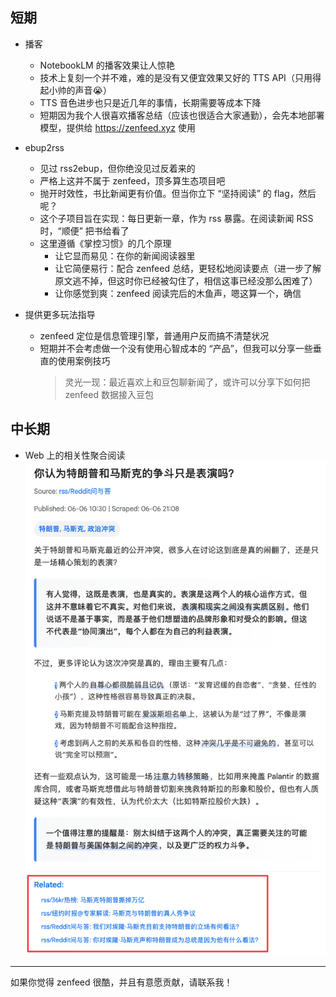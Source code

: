## 短期
* 播客
  * NotebookLM 的播客效果让人惊艳
  * 技术上复刻一个并不难，难的是没有又便宜效果又好的 TTS API（只用得起小帅的声音😭）
  * TTS 音色进步也只是近几年的事情，长期需要等成本下降
  * 短期因为我个人很喜欢播客总结（应该也很适合大家通勤），会先本地部署模型，提供给 https://zenfeed.xyz 使用

* ebup2rss
  * 见过 rss2ebup，但你绝没见过反着来的
  * 严格上这并不属于 zenfeed，顶多算生态项目吧
  * 抛开时效性，书比新闻更有价值。但当你立下 “坚持阅读” 的 flag，然后呢？
  * 这个子项目旨在实现：每日更新一章，作为 rss 暴露。在阅读新闻 RSS 时，“顺便” 把书给看了
  * 这里遵循《掌控习惯》的几个原理
    * 让它显而易见：在你的新闻阅读器里
    * 让它简便易行：配合 zenfeed 总结，更轻松地阅读要点（进一步了解原文逃不掉，但这时你已经被勾住了，相信这事已经没那么困难了）
    * 让你感觉到爽：zenfeed 阅读完后的木鱼声，嗯这算一个，确信

* 提供更多玩法指导
  * zenfeed 定位是信息管理引擎，普通用户反而搞不清楚状况
  * 短期并不会考虑做一个没有使用心智成本的 “产品”，但我可以分享一些垂直的使用案例技巧
    > 灵光一现：最近喜欢上和豆包聊新闻了，或许可以分享下如何把 zenfeed 数据接入豆包

## 中长期
* Web 上的相关性聚合阅读
![](images/web-reading-aggr.png)

---

如果你觉得 zenfeed 很酷，并且有意愿贡献，请联系我！